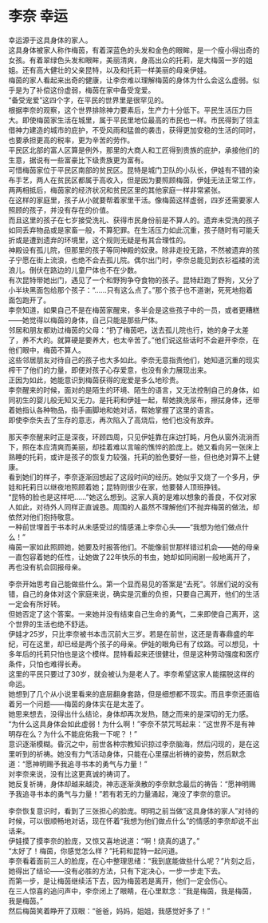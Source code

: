 # 李奈 幸运
幸运源于这具身体的家人。  
这具身体被家人称作梅茵，有着深蓝色的头发和金色的眼眸，是一个瘦小得出奇的女孩。有着翠绿色头发和眼眸，美丽清爽，身高出众的托莉，是大梅茵一岁的姐姐。还有高大健壮的父亲昆特，以及和托莉一样美丽的母亲伊娃。  
梅茵的家人看起来出奇的健康，让李奈难以理解梅茵的身体为什么会这么虚弱。似乎是为了补偿这份虚弱，梅茵在家中备受宠爱。  
“备受宠爱”这四个字，在平民的世界里是很罕见的。  
根据李奈的观察，这个世界排除神力要素后，生产力十分低下。平民生活压力巨大。即使梅茵家生活在城里，属于平民里地位最高的市民也一样。市民得到了领主借神力建造的城市的庇护，不受风雨和猛兽的袭击，获得更加安稳的生活的同时，也要承担更高的税率，更为辛苦的劳作。  
平民区北部的富人区算是例外，那里的大商人和工匠得到贵族的庇护，承接他们的生意，据说有一些富豪比下级贵族更为富有。  
可惜梅茵家位于平民区南部的贫民区。昆特是城门卫队的小队长，伊娃有不错的染布手艺，两人在贫民区都属于高收入，但是因为要照顾梅茵，伊娃无法正常工作，两两相抵后，梅茵家的经济状况和贫民区里的其他家庭一样非常紧张。  
在这样的家庭里，孩子从小就要帮着家里干活。像梅茵这样虚弱，四岁还需要家人照顾的孩子，并没有存在的价值。  
而且这里的孩子在七岁接受洗礼、获得市民身份前是不算人的。遗弃未受洗的孩子如同丢弃物品或是家畜一般，不算犯罪。在生活压力如此沉重，孩子随时有可能夭折或是遭到遗弃的环境里，这个规则无疑是有其合理性的。  
神殿设有孤儿院，但那里的孩子等同神殿的奴隶。除非走投无路，不然被遗弃的孩子宁愿在街上流浪，也绝不会去孤儿院。偶尔出门时，李奈总能见到衣衫褴褛的流浪儿。倒伏在路边的儿童尸体也不在少数。  
有次昆特带她出门，遇见了一个和野狗争夺食物的孩子。昆特赶跑了野狗，又分了小半块黑面包给那个孩子：“……只有这么点了。”那个孩子也不道谢，死死地抱着面包跑开了。  
李奈知道，如果自己不是在梅茵家醒来，多半会是这些孩子中的一员，或者更糟糕——她觉得以梅茵的身体，自己只能是那些尸体。  
邻居和朋友都劝过梅茵的父母：“扔了梅茵吧，送去孤儿院也行，她的身子太差了，养不大的。就算硬是要养大，也太辛苦了。”他们说这些话时不会避开李奈，在他们眼中，梅茵不算人。  
这些邻居朋友对待自己的孩子也大多如此。李奈无意指责他们，她知道沉重的现实榨干了他们的力量，即便对孩子心存爱意，也没有余力展现出来。  
正因为如此，她能意识到梅茵获得的宠爱是多么地珍贵。  
李奈醒来的时候，面对的是陌生的环境、陌生的语言，又无法控制自己的身体，如同初生的婴儿般无知又无力。是托莉和伊娃一起，帮她换洗尿布，擦拭身体，还带着她指认各种物品，指手画脚地和她对话，帮她掌握了这里的语言。  
即使李奈失去了生存的意志，再次陷入了高烧后，他们也没有放弃。  


那天李奈醒来时正是深夜，环顾四周，只见伊娃靠在床边打盹，月色从窗外流淌而下，照在本应清爽而美丽，却挂着难以言喻的憔悴的脸庞上。她又看向另一张床上熟睡的托莉，或许是孩子的恢复力较强，托莉的脸色要好一些，但也绝对算不上健康。  
看到她们的样子，李奈逐渐回想起了这段时间的经历。她似乎又烧了一个多月，伊娃和托莉日以继夜地照顾着她；昆特则很少在家，他要替人顶班挣钱。  
“昆特的脸也是这样吧……”她这么想到。这家人真的是难以想象的善良，不仅对家人如此，对待外人同样正直诚恳。周围的人虽然不理解他们不抛弃梅茵的做法，却依然对他们抱持敬意。  
一种前世埋首于书本时从未感受过的情感涌上李奈心头——“我想为他们做点什么！”  
梅茵一家如此照顾她，她要及时报答他们。不能像前世那样错过机会——她的母亲一直包容着她的任性，让她做了22年快乐的书虫，她却如同闹剧一般地离开了，再也没有机会回报母亲。  


李奈开始思考自己能做些什么。第一个显而易见的答案是“去死”。邻居们说的没有错，自己的身体对这个家庭来说，确实是沉重的负担，只要自己离开，他们的生活一定会有所好转。  
但她否定了这个答案。一来她并没有结束自己生命的勇气，二来即使自己离开，这个世界的生活也绝不舒适。  
伊娃才25岁，只比李奈被书本击沉前大三岁。若是在前世，这还是青春鼎盛的年纪，可在这里，却已经是两个孩子的母亲。伊娃的眼角已有了纹路。可以想见，十多年后的托莉只怕也是这个模样。昆特看起来还很健壮，但是这种劳动强度和医疗条件，只怕也难得长寿。  
这里的平民只要过了30岁，就会被认为是老人了。李奈希望这家人能摆脱这样的命运。  
她想到了几个从小说里看来的底层翻身套路，但是细想都不现实。而且李奈还面临着另一个问题——梅茵的身体实在是太差了。  
她思来想去，没得出什么结论，身体却再次发热，随之而来的是深切的无力感。  
“为什么这具身体会如此虚弱！为什么啊！”李奈不禁咒骂起来：“这世界不是有神明存在么？为什么不能庇佑我一下呢？！”  
意识逐渐模糊。昏沉之中，前世各种宗教知识掠过李奈脑海，然后闪现的，是在这里听到的祈祷。她没有力气活动身体，只能在心里摆出祈祷的姿势，然后默念道：“愿神明赐予我追寻书本的勇气与力量！”  
对李奈来说，没有比这更真诚的祷词了。  
她反复祈祷，身体却越来越烫，神志逐渐涣散的李奈默念最后的祷告：“愿神明赐予我追寻书本的勇气与力量！”若有若无的力量涌起，淹没了李奈的意识。  


李奈恢复意识时，看到了三张担心的脸庞。明明之前当做“这具身体的家人”对待的时候，可以很顺畅地对话，现在怀着“我想为他们做点什么”的情感的李奈却说不出话来。  
伊娃摸了摸李奈的脸庞，又惊又喜地说道：“啊！烧真的退了。”  
“太好了！梅茵，你感觉怎么样？”托莉和昆特一起问道。  
李奈看着面前三人的脸庞，在心中整理思绪：“我到底能做些什么呢？”片刻之后，她得出了结论——没有必胜的方法，只有下定决心，一步一步走下去。  
而第一步，是让梅茵继续活下去，因为梅茵若是离开，他们一定会伤心。  
在三人惊喜的追问声中，李奈闭上了眼睛，在心里默念：“我是梅茵，我是梅茵，我是梅茵。”  
然后梅茵笑着睁开了双眼：“爸爸，妈妈，姐姐，我感觉好多了！”  



